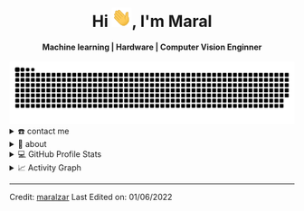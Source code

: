 <div align="center">
<h1 align="center">Hi <img width="35" src="https://github.com/1999AZZAR/1999AZZAR/blob/main/resources/img/waving.gif">, I'm Maral</h1>
<h4 align="center">
Machine learning | Hardware | Computer Vision  Enginner
</h4>
</div>

<div align="center">
  <a href="https://www.linkedin.com/in/maralzar/">
  <img  src="https://github.com/1999AZZAR/1999AZZAR/blob/main/resources/img/grid-snake.svg"
       alt="snake" /></a>
</div>

<details>
  <summary>☎️ contact me</summary>
<div>
  <samp>
    <h2 align="center">😎 you can reach me by:</h2>
    <p align="center">
      <br/>
      <a href="https://www.linkedin.com/in/maralzar/" target="blank"><img align="center"
         src="https://img.shields.io/badge/linkedin-%231DA1F2.svg?style=for-the-badge&logo=linkedin&logoColor=white"
         alt="Maral" height="30"/></a>
      <a href="https://scholar.google.com/citations?user=DbjoEg0AAAAJ&hl=en" target="blank"><img align="center"
         src="https://camo.githubusercontent.com/c41dae28266f7335d0645e67f0c117e4fe10e2155465de0d7c3e3e5827a8f9d7/68747470733a2f2f662e636c6f75642e6769746875622e636f6d2f6173736574732f363137323339332f313733363131352f64623631306336342d363335662d313165332d393936342d6232656262323937356632302e706e67"
         alt="Maral" height="30"/></a>
      <a href="https://mailto:maralzarvany@gmail.com" target="blank"><img align="center"
         src="https://img.shields.io/badge/gmail-EA4335.svg?style=for-the-badge&logo=gmail&logoColor=white"
         alt="Maral" height="30"/></a>
    </p>
  <p align="center">
      <a href="https://www.researchgate.net/profile/Maral-Zarvani" target="blank"><img align="center"
         src="https://camo.githubusercontent.com/69dca1771dfdd234091ab67f8240d000559c1aa9b1f9cd9f9a6e2604c67afc2d/68747470733a2f2f696d672e736869656c64732e696f2f62616467652f5265736561726368476174652d3030434342423f7374796c653d666f722d7468652d6261646765266c6f676f3d526573656172636847617465266c6f676f436f6c6f723d7768697465"
         alt="Maral" height="30"/></a>
      <a href="https://wa.me/+6282232529804" target="blank"><img align="center"
         src="https://img.shields.io/badge/whatsapp-4B7F1.svg?style=for-the-badge&logo=whatsapp&logoColor=white"
         alt="Maral" height="30"/></a>
      <a href="https://twitter.com/maral_zar" target="blank"><img align="center"
         src="https://img.shields.io/badge/twitter-1DA1F2.svg?style=for-the-badge&logo=twitter&logoColor=white"
         alt="Maral" height="30"/></a>
      <br>
    </p>
  </samp>
</div>
</details>

<details>
  <summary>🧮 about</summary>
<div>
<h2 align="center">🧮 About this Account</h2>
 <p align="center">
  <a href="github.com/1999AZZAR" target="blank"><img align="center" 
     src="https://badges.pufler.dev/visits/1999AZZAR/1999AZZAR?style=for-the-badge&color=e74c3c&logo=github&label=Spying+Counter"
     alt="spying counter" /></a>
  <a href="github.com/1999AZZAR" target="blank"><img align="center" 
     src="https://badges.pufler.dev/years/1999AZZAR/?style=for-the-badge&color=27a4fb&logo=github&label=Account+Age"
     alt="account age" /></a>
  </p>
  <p align="center">
  <a href="github.com/1999AZZAR" target="blank"><img align="center" 
     src="https://badges.pufler.dev/updated/1999AZZAR/1999AZZAR?style=for-the-badge&color=ff00b4&logo=github&label=Profile+Updated"
     alt="updated" /></a>
  <a href="github.com/1999AZZAR" target="blank"><img align="center" 
     src="https://badges.pufler.dev/repos/1999AZZAR/?style=for-the-badge&color=251ee7&logo=github&label=Public+Repos"
     alt="repos" /></a>
 </p>
</div>
</details>


<details> 
  <summary>💻 GitHub Profile Stats</summary>
  <div>
    <h2 align="center"> 📊 Github stats </h2>
      <br/>
        <p align="center">
          <a href="https://github.com/maralzar/">
          <img src="https://github-readme-stats.vercel.app/api/top-langs/?username=maralzar&langs_count=6&theme=gruvbox&layout=compact&hide_border=true" alt="maralzar :: Top Langs" /></a>
        </p>
        <p align="center">
          <a href="https://github.com/maralzar/">
          <img width="49.5%" src="https://github-readme-stats.vercel.app/api?username=maralzar&show_icons=true&theme=gruvbox&hide_border=true" />
          <img width="49.5%" src="https://github-readme-streak-stats.herokuapp.com/?user=maralzar&theme=gruvbox&hide_border=true" />
          </a>
       </p>
     <br>
  </div>    
</details>

<details>
  <summary>📈 Activity Graph</summary>
  <br/>
  <h2 align="center"> my current activity </h2>
<a href="https://github.com/ashutosh00710/github-readme-activity-graph"><img alt="azzar's Activity Graph" src="https://activity-graph.herokuapp.com/graph/?username=maralzar&bg_color=000&color=fff&line=00E676&point=fff&hide_border=true" /></a>
</details>

------
Credit: [maralzar](https://github.com/maralzar)
Last Edited on: 01/06/2022
